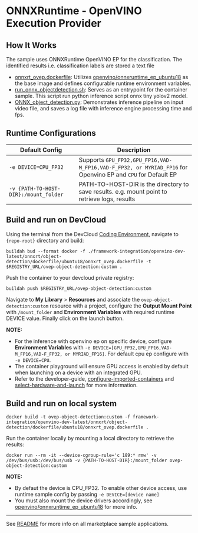 # ONNXRuntime - OpenVINO Execution Provider

## How It Works
The sample uses ONNXRuntime OpenVINO EP for the classification. The identified results i.e. classification labels are stored a text file 

* [onnxrt_ovep.dockerfile](dockerfile/ubuntu18/onnxrt_ovep.dockerfile): Utilizes [openvino/onnxruntime_ep_ubuntu18](https://hub.docker.com/r/openvino/onnxruntime_ep_ubuntu18) as the base image and defines configurable runtime environment variables.
* [run_onnx_objectdetection.sh](run_onnx_objectdetection.sh): Serves as an entrypoint for the container sample. This script run python inference script onnx tiny yolov2 model.
* [ONNX_object_detection.py](ONNX_object_detection.py): Demonstrates inference pipeline on input video file, and saves a log file with inference engine processing time and fps.


## Runtime Configurations
| Default Config | Description |
| --- | --- |
| ``-e DEVICE=CPU_FP32`` | Supports ``GPU_FP32,GPU_FP16,VAD-M_FP16,VAD-F_FP32, or MYRIAD_FP16`` for Openvino EP and ``CPU`` for Default EP |
| ``-v {PATH-TO-HOST-DIR}:/mount_folder`` | PATH-TO-HOST-DIR is the directory to save results. e.g. mount point to retrieve logs, results |

## Build and run on DevCloud
Using the terminal from the DevCloud [Coding Environment](https://www.intel.com/content/www/us/en/develop/documentation/devcloud-containers/top/index/build-containers-from-terminal.html), navigate to `{repo-root}` directory and build:

```
buildah bud --format docker -f ./framework-integration/openvino-dev-latest/onnxrt/object-detection/dockerfile/ubuntu18/onnxrt_ovep.dockerfile -t $REGISTRY_URL/ovep-object-detection:custom .
```

Push the container to your devcloud private registry:
```
buildah push $REGISTRY_URL/ovep-object-detection:custom
```

Navigate to **My Library** > **Resources** and associate the ``ovep-object-detection:custom`` resource with a project, configure the **Output Mount Point** with ``/mount_folder`` and **Environment Variables** with required runtime DEVICE value. Finally click on the launch button.

**NOTE:** 
* For the inference with openvino ep on specific device, configure **Environment Variables** with ``-e DEVICE=[GPU_FP32,GPU_FP16,VAD-M_FP16,VAD-F_FP32, or MYRIAD_FP16]``. For default cpu ep configure with ``-e DEVICE=CPU``.
* The container playground will ensure GPU access is enabled by default when launching on a device with an integrated GPU.
* Refer to the developer-guide, [configure-imported-containers](https://www.intel.com/content/www/us/en/develop/documentation/devcloud-containers/top/index-2/configure-imported-containers.html)
and [select-hardware-and-launch](https://www.intel.com/content/www/us/en/develop/documentation/devcloud-containers/top/index-2/select-hardware-and-launch.html) for more information.


## Build and run on local system

```
docker build -t ovep-object-detection:custom -f framework-integration/openvino-dev-latest/onnxrt/object-detection/dockerfile/ubuntu18/onnxrt_ovep.dockerfile .
```

Run the container locally by mounting a local directory to retrieve the results:
```
docker run --rm -it --device-cgroup-rule='c 189:* rmw' -v /dev/bus/usb:/dev/bus/usb -v {PATH-TO-HOST-DIR}:/mount_folder ovep-object-detection:custom
```
**NOTE:** 
* By defaut the device is CPU_FP32. To enable other device access, use runtime sample config by passing ``-e DEVICE=[device name]``
* You must also mount the device drivers accordingly, see [openvino/onnxruntime_ep_ubuntu18](https://hub.docker.com/r/openvino/onnxruntime_ep_ubuntu18) for more info.


---
See [README](../../../../README.md) for more info on all marketplace sample applications.
